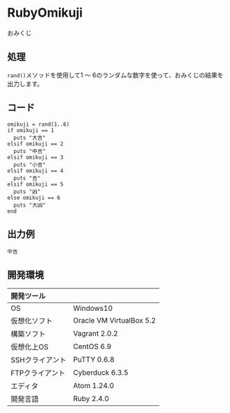 # RubyOmikuji
おみくじ

## 処理
`rand()`メソッドを使用して1 ～ 6のランダムな数字を使って、おみくじの結果を出力します。

## コード
```
omikuji = rand(1..6)
if omikuji == 1
  puts "大吉"
elsif omikuji == 2
  puts "中吉"
elsif omikuji == 3
  puts "小吉"
elsif omikuji == 4
  puts "吉"
elsif omikuji == 5
  puts "凶"
else omikuji == 6
  puts "大凶"
end
```

## 出力例  
```
中吉
```
  
## 開発環境
| 開発ツール |  |
|:-|:-|
| OS | Windows10 |
| 仮想化ソフト | Oracle VM VirtualBox 5.2 |
| 構築ソフト | Vagrant 2.0.2 |
| 仮想化上OS | CentOS 6.9 |
| SSHクライアント | PuTTY 0.6.8 |
| FTPクライアント | Cyberduck 6.3.5 |
| エディタ | Atom 1.24.0 |
| 開発言語 | Ruby 2.4.0 |

